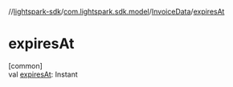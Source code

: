 //[lightspark-sdk](../../../index.md)/[com.lightspark.sdk.model](../index.md)/[InvoiceData](index.md)/[expiresAt](expires-at.md)

# expiresAt

[common]\
val [expiresAt](expires-at.md): Instant
